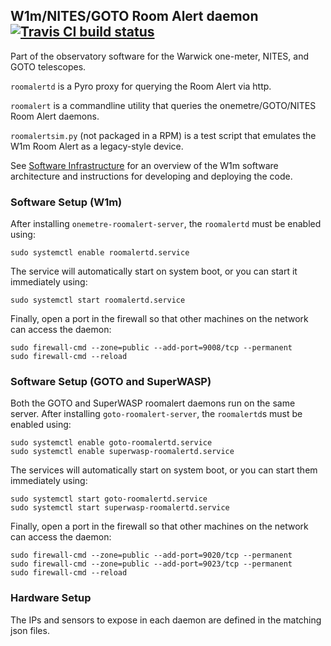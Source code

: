 ## W1m/NITES/GOTO Room Alert daemon [![Travis CI build status](https://travis-ci.org/warwick-one-metre/roomalertd.svg?branch=master)](https://travis-ci.org/warwick-one-metre/roomalertd)

Part of the observatory software for the Warwick one-meter, NITES, and GOTO telescopes.

`roomalertd` is a Pyro proxy for querying the Room Alert via http.

`roomalert` is a commandline utility that queries the onemetre/GOTO/NITES Room Alert daemons.

`roomalertsim.py` (not packaged in a RPM) is a test script that emulates the W1m Room Alert as a legacy-style device.

See [Software Infrastructure](https://github.com/warwick-one-metre/docs/wiki/Software-Infrastructure) for an overview of the W1m software architecture and instructions for developing and deploying the code.

### Software Setup (W1m)

After installing `onemetre-roomalert-server`, the `roomalertd` must be enabled using:
```
sudo systemctl enable roomalertd.service
```

The service will automatically start on system boot, or you can start it immediately using:
```
sudo systemctl start roomalertd.service
```

Finally, open a port in the firewall so that other machines on the network can access the daemon:
```
sudo firewall-cmd --zone=public --add-port=9008/tcp --permanent
sudo firewall-cmd --reload
```

### Software Setup (GOTO and SuperWASP)

Both the GOTO and SuperWASP roomalert daemons run on the same server.
After installing `goto-roomalert-server`, the `roomalertd`s must be enabled using:
```
sudo systemctl enable goto-roomalertd.service
sudo systemctl enable superwasp-roomalertd.service
```

The services will automatically start on system boot, or you can start them immediately using:
```
sudo systemctl start goto-roomalertd.service
sudo systemctl start superwasp-roomalertd.service
```

Finally, open a port in the firewall so that other machines on the network can access the daemon:
```
sudo firewall-cmd --zone=public --add-port=9020/tcp --permanent
sudo firewall-cmd --zone=public --add-port=9023/tcp --permanent
sudo firewall-cmd --reload
```

### Hardware Setup

The IPs and sensors to expose in each daemon are defined in the matching json files.
